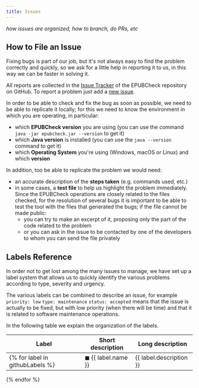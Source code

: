 ```yaml
---
title: Issues
---
```


_how issues are organized, how to branch, do PRs, etc_

## How to File an Issue

Fixing bugs is part of our job, but it's not always easy to find the problem correctly and quickly, so we ask for a little help in reporting it to us, in this way we can be faster in solving it.

All reports are collected in the [Issue Tracker](https://github.com/w3c/epubcheck/issues) of the EPUBCheck repository on GitHub. To report a problem just add a [new issue](https://github.com/w3c/epubcheck/issues/new).

In order to be able to check and fix the bug as soon as possible, we need to be able to replicate it locally; for this we need to know the environment in which you are operating, in particular:

- which **EPUBCheck version** you are using (you can use the command `java -jar epubcheck.jar --version` to get it)
- which **Java version** is installed (you can use the `java --version` command to get it)
- which **Operating System** you're using (Windows, macOS or Linux) and which **version**

In addition, too be able to replicate the problem we would need:

- an accurate description of the **steps taken** (e.g. commands used, etc.)
- in some cases, a **test file** to help us highlight the problem immediately. Since the EPUBCheck operations are closely related to the files checked, for the resolution of several bugs it is important to be able to test the tool with the files that generated the bugs; if the file cannot be made public:
	- you can try to make an excerpt of it, proposing only the part of the code related to the problem
	- or you can ask in the issue to be contacted by one of the developers to whom you can send the file privately

## Labels Reference

In order not to get lost among the many issues to manage, we have set up a label system that allows us to quickly identify the various problems according to type, severity and urgency.

The various labels can be combined to describe an issue, for example `priority: low` `type: maintenance` `status: accepted` means that the issue is actually to be fixed, but with low priority (when there will be time) and that it is related to software maintenance operations.

In the following table we explain the organization of the labels.

[//]: # "The following table is generated merging labels metadata from GitHub and local long descriptions"
[//]: # "You can edit the LONG DESCRIPTIONs in the file src/_data/labels_long_descriptions.json"
[//]: # "You can check the script that compiles the list in the file src/_data/githubLabels.js"

| Label | Short description | Long description |
|-------|-------------------|------------------|
{% for label in githubLabels %}| <span id="label_{{ label.id }}" aria-hidden="true">◼</span> {{ label.name }} | {{ label.description }} | {{ label.long_description }} |
{% endfor %}
<style>
	{% for label in githubLabels %}
		#label_{{ label.id }} {
			color: #{{ label.color }};
		}
	{% endfor %}
</style>